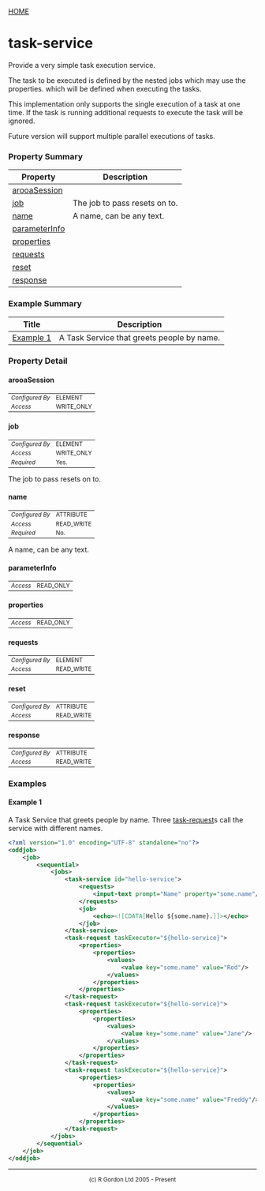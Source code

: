 [HOME](../../../../README.md)
# task-service

Provide a very simple task execution service.


The task to be executed is defined by the nested jobs which may use the properties.
which will be defined when executing the tasks.


This implementation only supports the single execution of a task at one time. If
the task is running additional requests to execute the task will be ignored.


Future version will support multiple parallel executions of tasks.

### Property Summary

| Property | Description |
| -------- | ----------- |
| [arooaSession](#propertyarooaSession) |  | 
| [job](#propertyjob) | The job to pass resets on to. | 
| [name](#propertyname) | A name, can be any text. | 
| [parameterInfo](#propertyparameterInfo) |  | 
| [properties](#propertyproperties) |  | 
| [requests](#propertyrequests) |  | 
| [reset](#propertyreset) |  | 
| [response](#propertyresponse) |  | 


### Example Summary

| Title | Description |
| ----- | ----------- |
| [Example 1](#example1) | A Task Service that greets people by name. |


### Property Detail
#### arooaSession <a name="propertyarooaSession"></a>

<table style='font-size:smaller'>
      <tr><td><i>Configured By</i></td><td>ELEMENT</td></tr>
      <tr><td><i>Access</i></td><td>WRITE_ONLY</td></tr>
</table>



#### job <a name="propertyjob"></a>

<table style='font-size:smaller'>
      <tr><td><i>Configured By</i></td><td>ELEMENT</td></tr>
      <tr><td><i>Access</i></td><td>WRITE_ONLY</td></tr>
      <tr><td><i>Required</i></td><td>Yes.</td></tr>
</table>

The job to pass resets on to.

#### name <a name="propertyname"></a>

<table style='font-size:smaller'>
      <tr><td><i>Configured By</i></td><td>ATTRIBUTE</td></tr>
      <tr><td><i>Access</i></td><td>READ_WRITE</td></tr>
      <tr><td><i>Required</i></td><td>No.</td></tr>
</table>

A name, can be any text.

#### parameterInfo <a name="propertyparameterInfo"></a>

<table style='font-size:smaller'>
      <tr><td><i>Access</i></td><td>READ_ONLY</td></tr>
</table>



#### properties <a name="propertyproperties"></a>

<table style='font-size:smaller'>
      <tr><td><i>Access</i></td><td>READ_ONLY</td></tr>
</table>



#### requests <a name="propertyrequests"></a>

<table style='font-size:smaller'>
      <tr><td><i>Configured By</i></td><td>ELEMENT</td></tr>
      <tr><td><i>Access</i></td><td>READ_WRITE</td></tr>
</table>



#### reset <a name="propertyreset"></a>

<table style='font-size:smaller'>
      <tr><td><i>Configured By</i></td><td>ATTRIBUTE</td></tr>
      <tr><td><i>Access</i></td><td>READ_WRITE</td></tr>
</table>



#### response <a name="propertyresponse"></a>

<table style='font-size:smaller'>
      <tr><td><i>Configured By</i></td><td>ATTRIBUTE</td></tr>
      <tr><td><i>Access</i></td><td>READ_WRITE</td></tr>
</table>




### Examples
#### Example 1 <a name="example1"></a>

A Task Service that greets people by name. Three [task-request](../../../../org/oddjob/jobs/tasks/TaskRequest.md)s call the
service with different names.

```xml
<?xml version="1.0" encoding="UTF-8" standalone="no"?>
<oddjob>
    <job>
        <sequential>
            <jobs>
                <task-service id="hello-service">
                    <requests>
                        <input-text prompt="Name" property="some.name"/>
                    </requests>
                    <job>
                        <echo><![CDATA[Hello ${some.name}.]]></echo>
                    </job>
                </task-service>
                <task-request taskExecutor="${hello-service}">
                    <properties>
                        <properties>
                            <values>
                                <value key="some.name" value="Rod"/>
                            </values>
                        </properties>
                    </properties>
                </task-request>
                <task-request taskExecutor="${hello-service}">
                    <properties>
                        <properties>
                            <values>
                                <value key="some.name" value="Jane"/>
                            </values>
                        </properties>
                    </properties>
                </task-request>
                <task-request taskExecutor="${hello-service}">
                    <properties>
                        <properties>
                            <values>
                                <value key="some.name" value="Freddy"/>
                            </values>
                        </properties>
                    </properties>
                </task-request>
            </jobs>
        </sequential>
    </job>
</oddjob>
```



-----------------------

<div style='font-size: smaller; text-align: center;'>(c) R Gordon Ltd 2005 - Present</div>
